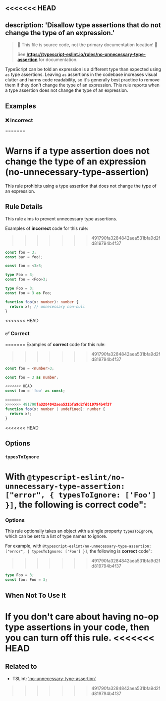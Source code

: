 <<<<<<< HEAD
---
description: 'Disallow type assertions that do not change the type of an expression.'
---

> 🛑 This file is source code, not the primary documentation location! 🛑
>
> See **https://typescript-eslint.io/rules/no-unnecessary-type-assertion** for documentation.

TypeScript can be told an expression is a different type than expected using `as` type assertions.
Leaving `as` assertions in the codebase increases visual clutter and harms code readability, so it's generally best practice to remove them if they don't change the type of an expression.
This rule reports when a type assertion does not change the type of an expression.

## Examples

<!--tabs-->

### ❌ Incorrect
=======
# Warns if a type assertion does not change the type of an expression (no-unnecessary-type-assertion)

This rule prohibits using a type assertion that does not change the type of an expression.

## Rule Details

This rule aims to prevent unnecessary type assertions.

Examples of **incorrect** code for this rule:
>>>>>>> 491790fa3284842aea531bfa9d2fd819794b4f37

```ts
const foo = 3;
const bar = foo!;
```

```ts
const foo = <3>3;
```

```ts
type Foo = 3;
const foo = <Foo>3;
```

```ts
type Foo = 3;
const foo = 3 as Foo;
```

```ts
function foo(x: number): number {
  return x!; // unnecessary non-null
}
```

<<<<<<< HEAD
### ✅ Correct
=======
Examples of **correct** code for this rule:
>>>>>>> 491790fa3284842aea531bfa9d2fd819794b4f37

```ts
const foo = <number>3;
```

```ts
const foo = 3 as number;
```

```ts
<<<<<<< HEAD
const foo = 'foo' as const;
```

```ts
=======
>>>>>>> 491790fa3284842aea531bfa9d2fd819794b4f37
function foo(x: number | undefined): number {
  return x!;
}
```

<<<<<<< HEAD
## Options

### `typesToIgnore`

With `@typescript-eslint/no-unnecessary-type-assertion: ["error", { typesToIgnore: ['Foo'] }]`, the following is **correct** code":
=======
### Options

This rule optionally takes an object with a single property `typesToIgnore`, which can be set to a list of type names to ignore.

For example, with `@typescript-eslint/no-unnecessary-type-assertion: ["error", { typesToIgnore: ['Foo'] }]`, the following is **correct** code":
>>>>>>> 491790fa3284842aea531bfa9d2fd819794b4f37

```ts
type Foo = 3;
const foo: Foo = 3;
```

## When Not To Use It

If you don't care about having no-op type assertions in your code, then you can turn off this rule.
<<<<<<< HEAD
=======

## Related to

- TSLint: ['no-unnecessary-type-assertion`](https://palantir.github.io/tslint/rules/no-unnecessary-type-assertion/)
>>>>>>> 491790fa3284842aea531bfa9d2fd819794b4f37
